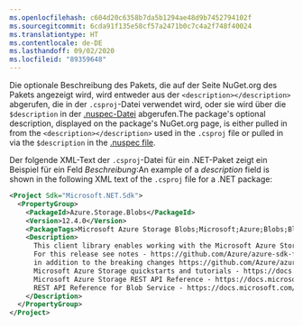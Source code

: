 ```yaml
---
ms.openlocfilehash: c604d20c6358b7da5b1294ae48d9b7452794102f
ms.sourcegitcommit: 6cda91f135e58cf57a2471b0c7c4a2f748f40024
ms.translationtype: HT
ms.contentlocale: de-DE
ms.lasthandoff: 09/02/2020
ms.locfileid: "89359648"
---
```

<span data-ttu-id="614ab-101">Die optionale Beschreibung des Pakets, die auf der Seite NuGet.org des Pakets angezeigt wird, wird entweder aus der `<description></description>` abgerufen, die in der `.csproj`-Datei verwendet wird, oder sie wird über die `$description` in der [.nuspec-Datei](../../reference/nuspec.md) abgerufen.</span><span class="sxs-lookup"><span data-stu-id="614ab-101">The package's optional description, displayed on the package's NuGet.org page, is either pulled in from the `<description></description>` used in the `.csproj` file or pulled in via the `$description` in the [.nuspec file](../../reference/nuspec.md).</span></span>

<span data-ttu-id="614ab-102">Der folgende XML-Text der `.csproj`-Datei für ein .NET-Paket zeigt ein Beispiel für ein Feld _Beschreibung_:</span><span class="sxs-lookup"><span data-stu-id="614ab-102">An example of a _description_ field is shown in the following XML text of the `.csproj` file for a .NET package:</span></span>

```xml
<Project Sdk="Microsoft.NET.Sdk">
  <PropertyGroup>
    <PackageId>Azure.Storage.Blobs</PackageId>
    <Version>12.4.0</Version>
    <PackageTags>Microsoft Azure Storage Blobs;Microsoft;Azure;Blobs;Blob;Storage;StorageScalable</PackageTags>
    <Description>
      This client library enables working with the Microsoft Azure Storage Blob service for storing binary and text data.
      For this release see notes - https://github.com/Azure/azure-sdk-for-net/blob/master/sdk/storage/Azure.Storage.Blobs/README.md and https://github.com/Azure/azure-sdk-for-net/blob/master/sdk/storage/Azure.Storage.Blobs/CHANGELOG.md
      in addition to the breaking changes https://github.com/Azure/azure-sdk-for-net/blob/master/sdk/storage/Azure.Storage.Blobs/BreakingChanges.txt
      Microsoft Azure Storage quickstarts and tutorials - https://docs.microsoft.com/en-us/azure/storage/
      Microsoft Azure Storage REST API Reference - https://docs.microsoft.com/en-us/rest/api/storageservices/
      REST API Reference for Blob Service - https://docs.microsoft.com/en-us/rest/api/storageservices/blob-service-rest-api
    </Description>
  </PropertyGroup>
</Project>
```
